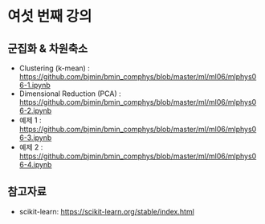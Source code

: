 # 여섯 번째 강의 

## 군집화 & 차원축소 

* Clustering (k-mean) : https://github.com/bjmin/bmin_comphys/blob/master/ml/ml06/mlphys06-1.ipynb
* Dimensional Reduction (PCA) : https://github.com/bjmin/bmin_comphys/blob/master/ml/ml06/mlphys06-2.ipynb
* 예제 1 : https://github.com/bjmin/bmin_comphys/blob/master/ml/ml06/mlphys06-3.ipynb
* 예제 2 : https://github.com/bjmin/bmin_comphys/blob/master/ml/ml06/mlphys06-4.ipynb

## 참고자료
* scikit-learn: https://scikit-learn.org/stable/index.html
